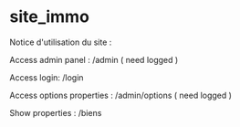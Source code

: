 # site_immo

Notice d'utilisation du site :

  Access admin panel : /admin ( need logged )
  
  
  Access login: /login 
  
  
  Access options properties : /admin/options ( need logged )
  
  
  Show properties : /biens
  
  
